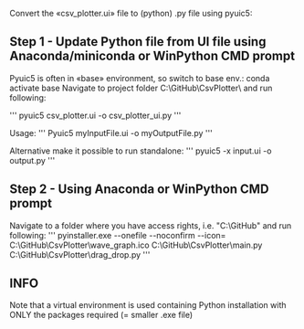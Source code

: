 
Convert the «csv_plotter.ui» file to (python) .py file using pyuic5:

## Step 1 - Update Python file from UI file using Anaconda/miniconda or WinPython CMD prompt                        
Pyuic5 is often in «base» environment, so switch to base env.: conda activate base 
Navigate to project folder C:\GitHub\CsvPlotter\ and run following:

'''
pyuic5 csv_plotter.ui -o csv_plotter_ui.py
'''

Usage: 
''' Pyuic5 myInputFile.ui -o myOutputFile.py '''

Alternative make it possible to run standalone: 
''' pyuic5 -x input.ui -o output.py '''

## Step 2 - Using Anaconda or WinPython CMD prompt                                    
Navigate to a folder where you have access rights, i.e. "C:\GitHub" and run following:
''' pyinstaller.exe --onefile --noconfirm --icon= C:\GitHub\CsvPlotter\wave_graph.ico C:\GitHub\CsvPlotter\main.py
C:\GitHub\CsvPlotter\drag_drop.py '''

## INFO                                                              
Note that a virtual environment is used containing Python installation with ONLY the packages required (= smaller .exe file)

 
 

